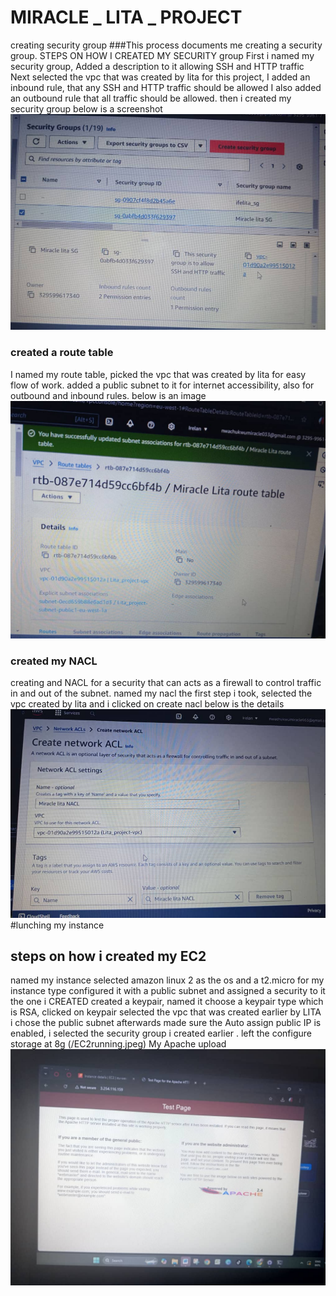 # MIRACLE _ LITA _ PROJECT 
 creating security group
 ###This process documents me creating a security group.
STEPS ON HOW I CREATED MY SECURITY group
 First i named my security group, Added a description to it allowing SSH and HTTP traffic Next selected the vpc that was created by lita for this project, I added an inbound rule, that any SSH and HTTP traffic should be allowed 
 I also added an outbound rule that all traffic should be allowed. then i created my security group 
 below is a screenshot
![Security group details](/MiracleSG.jpeg)
### created a route table
I named my route table, picked the vpc that was created by lita for easy flow of work.
added a public subnet to it for internet accessibility, also for outbound and inbound rules. 
below is an image
![route table](/Rtable.jpeg)
### created my NACL
creating and NACL for a security that can acts as a firewall to control traffic in and out of the subnet. 
named my nacl the first step i took, selected the vpc created by lita and i clicked on create nacl 
 below is the details
![NACL](/MiracleNACL.jpeg)
#lunching my instance 
 ## steps on how i created my EC2
 named my instance
 selected amazon linux 2 as the os and a t2.micro for my instance type
 configured it with a public subnet and assigned a security to it the one i CREATED
 created a keypair, named it choose a keypair type which is RSA, clicked on keypair
 selected the vpc that was created earlier by LITA
 i chose the public subnet afterwards
 made sure the Auto assign public IP is enabled, i selected the security group i created earlier . left the configure storage at 8g
(/EC2running.jpeg)
 My Apache upload 
 ![Apache](/APACHE.jpeg)
